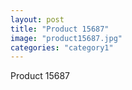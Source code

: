 ```yaml
---
layout: post
title: "Product 15687"
image: "product15687.jpg"
categories: "category1"
---
```

Product 15687
